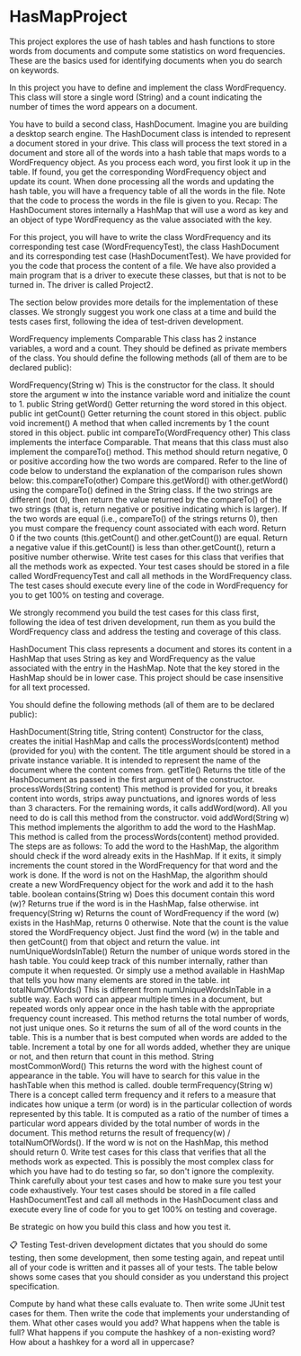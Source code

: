 # HasMapProject
This project explores the use of hash tables and hash functions to store words from documents and compute some statistics on word frequencies. These are the basics used for identifying documents when you do search on keywords.

In this project you have to define and implement the class WordFrequency. This class will store a single word (String) and a count indicating the number of times the word appears on a document.

You have to build a second class, HashDocument. Imagine you are building a desktop search engine. The HashDocument class is intended to represent a document stored in your drive. This class will process the text stored in a document and store all of the words into a hash table that maps words to a WordFrequency object. As you process each word, you first look it up in the table. If found, you get the corresponding WordFrequency object and update its count. When done processing all the words and updating the hash table, you will have a frequency table of all the words in the file. Note that the code to process the words in the file is given to you. Recap: The HashDocument stores internally a HashMap that will use a word as key and an object of type WordFrequency as the value associated with the key.

For this project, you will have to write the class WordFrequency and its corresponding test case (WordFrequencyTest), the class HashDocument and its corresponding test case (HashDocumentTest). We have provided for you the code that process the content of a file. We have also provided a main program that is a driver to execute these classes, but that is not to be turned in. The driver is called Project2.

The section below provides more details for the implementation of these classes. We strongly suggest you work one class at a time and build the tests cases first, following the idea of test-driven development.

WordFrequency implements Comparable
This class has 2 instance variables, a word and a count. They should be defined as private members of the class. You should define the following methods (all of them are to be declared public):

WordFrequency(String w)
This is the constructor for the class. It should store the argument w into the instance variable word and initialize the count to 1.
public String getWord()
Getter returning the word stored in this object.
public int getCount()
Getter returning the count stored in this object.
public void increment()
A method that when called increments by 1 the count stored in this object.
public int compareTo(WordFrequency other)
This class implements the interface Comparable. That means that this class must also implement the compareTo() method. This method should return negative, 0 or positive according how the two words are compared. Refer to the line of code below to understand the explanation of the comparison rules shown below:
this.compareTo(other)
Compare this.getWord() with other.getWord() using the compareTo() defined in the String class. If the two strings are different (not 0), then return the value returned by the compareTo() of the two strings (that is, return negative or positive indicating which is larger).
If the two words are equal (i.e., compareTo() of the strings returns 0), then you must compare the frequency count associated with each word. Return 0 if the two counts (this.getCount() and other.getCount()) are equal. Return a negative value if this.getCount() is less than other.getCount(), return a positive number otherwise.
Write test cases for this class that verifies that all the methods work as expected. Your test cases should be stored in a file called WordFrequencyTest and call all methods in the WordFrequency class. The test cases should execute every line of the code in WordFrequency for you to get 100% on testing and coverage.

We strongly recommend you build the test cases for this class first, following the idea of test driven development, run them as you build the WordFrequency class and address the testing and coverage of this class.

HashDocument
This class represents a document and stores its content in a HashMap that uses String as key and WordFrequency as the value associated with the entry in the HashMap. Note that the key stored in the HashMap should be in lower case. This project should be case insensitive for all text processed.

You should define the following methods (all of them are to be declared public):

HashDocument(String title, String content)
Constructor for the class, creates the initial HashMap and calls the processWords(content) method (provided for you) with the content. The title argument should be stored in a private instance variable. It is intended to represent the name of the document where the content comes from.
getTitle()
Returns the title of the HashDocument as passed in the first argument of the constructor.
processWords(String content)
This method is provided for you, it breaks content into words, strips away punctuations, and ignores words of less than 3 characters. For the remaining words, it calls addWord(word). All you need to do is call this method from the constructor.
void addWord(String w)
This method implements the algorithm to add the word to the HashMap. This method is called from the processWords(content) method provided. The steps are as follows:
To add the word to the HashMap, the algorithm should check if the word already exits in the HashMap.
If it exits, it simply increments the count stored in the WordFrequency for that word and the work is done.
If the word is not on the HashMap, the algorithm should create a new WordFrequency object for the work and add it to the hash table.
boolean contains(String w)
Does this document contain this word (w)? Returns true if the word is in the HashMap, false otherwise.
int frequency(String w)
Returns the count of WordFrequency if the word (w) exists in the HashMap, returns 0 otherwise. Note that the count is the value stored the WordFrequency object. Just find the word (w) in the table and then getCount() from that object and return the value.
int numUniqueWordsInTable()
Return the number of unique words stored in the hash table. You could keep track of this number internally, rather than compute it when requested. Or simply use a method available in HashMap that tells you how many elements are stored in the table.
int totalNumOfWords()
This is different from numUniqueWordsInTable in a subtle way. Each word can appear multiple times in a document, but repeated words only appear once in the hash table with the appropriate frequency count increased. This method returns the total number of words, not just unique ones. So it returns the sum of all of the word counts in the table. This is a number that is best computed when words are added to the table. Increment a total by one for all words added, whether they are unique or not, and then return that count in this method.
String mostCommonWord()
This returns the word with the highest count of appearance in the table. You will have to search for this value in the hashTable when this method is called.
double termFrequency(String w)
There is a concept called term frequency and it refers to a measure that indicates how unique a term (or word) is in the particular collection of words represented by this table. It is computed as a ratio of the number of times a particular word appears divided by the total number of words in the document. This method returns the result of frequency(w) / totalNumOfWords(). If the word w is not on the HashMap, this method should return 0.
Write test cases for this class that verifies that all the methods work as expected. This is possibly the most complex class for which you have had to do testing so far, so don't ignore the complexity. Think carefully about your test cases and how to make sure you test your code exhaustively. Your test cases should be stored in a file called HashDocumentTest and call all methods in the HashDocument class and execute every line of code for you to get 100% on testing and coverage.

Be strategic on how you build this class and how you test it. 

📋 Testing
Test-driven development dictates that you should do some testing, then some development, then some testing again, and repeat until all of your code is written and it passes all of your tests. The table below shows some cases that you should consider as you understand this project specification.

Compute by hand what these calls evaluate to. Then write some JUnit test cases for them. Then write the code that implements your understanding of them. What other cases would you add? What happens when the table is full? What happens if you compute the hashkey of a non-existing word? How about a hashkey for a word all in uppercase?
